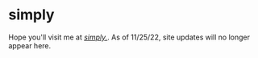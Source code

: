 # simply

Hope you'll visit me at <a href="https://simply.jenett.org/"><em>simply.</em></a>. As of 11/25/22, site updates will no longer appear here.
